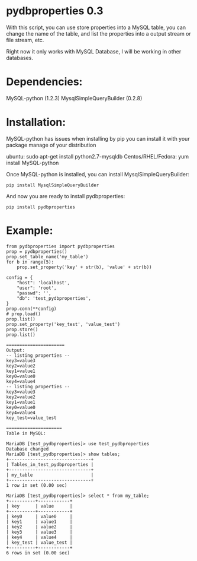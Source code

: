 pydbproperties 0.3
==============
With this script, you can use store properties into a 
MySQL table, you can change the name of the table, and 
list the properties into a output stream or file 
stream, etc.

Right now it only works with MySQL Database, I will be
working in other databases.

Dependencies:
=============
MySQL-python (1.2.3)
MysqlSimpleQueryBuilder (0.2.8)

Installation:
=============
MySQL-python has issues when installing by pip
you can install it with your package manage of
your distribution

ubuntu: sudo apt-get install python2.7-mysqldb
Centos/RHEL/Fedora: yum install MySQL-python

Once MySQL-python is installed, you can install
MysqlSimpleQueryBuilder:

    pip install MysqlSimpleQueryBuilder

And now you are ready to install pydbproperties:

    pip install pydbproperties

Example:
========
    from pydbproperties import pydbproperties
    prop = pydbproperties()
    prop.set_table_name('my_table')
    for b in range(5):
        prop.set_property('key' + str(b), 'value' + str(b))

    config = {
        "host": 'localhost',
        "user": 'root',
        "passwd": '',
        "db": 'test_pydbproperties',
    }
    prop.conn(**config)
    # prop.load()
    prop.list()
    prop.set_property('key_test', 'value_test')
    prop.store()
    prop.list()
    
    ======================                                                                                              
    Output:
    -- listing properties --
    key3=value3
    key2=value2
    key1=value1
    key0=value0
    key4=value4
    -- listing properties --
    key3=value3
    key2=value2
    key1=value1
    key0=value0
    key4=value4
    key_test=value_test

    =====================
    Table in MySQL:

    MariaDB [test_pydbproperties]> use test_pydbproperties
    Database changed
    MariaDB [test_pydbproperties]> show tables;
    +-------------------------------+
    | Tables_in_test_pydbproperties |
    +-------------------------------+
    | my_table                      |
    +-------------------------------+
    1 row in set (0.00 sec)

    MariaDB [test_pydbproperties]> select * from my_table;
    +----------+------------+
    | key      | value      |
    +----------+------------+
    | key0     | value0     |
    | key1     | value1     |
    | key2     | value2     |
    | key3     | value3     |
    | key4     | value4     |
    | key_test | value_test |
    +----------+------------+
    6 rows in set (0.00 sec)

